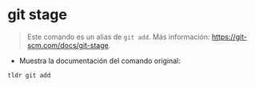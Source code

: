 # git stage

> Este comando es un alias de `git add`.
> Más información: <https://git-scm.com/docs/git-stage>.

- Muestra la documentación del comando original:

`tldr git add`
